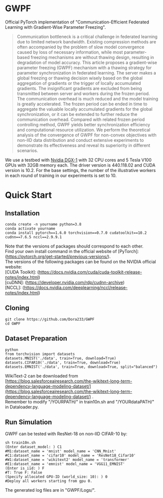# GWPF
Official PyTorch implementation of "Communication-Efficient Federated Learning with Gradient-Wise Parameter Freezing".<br>
>Communication bottleneck is a critical challenge in federated learning due to limited network bandwidth. Existing compression methods are often accompanied by the problem of slow model convergence caused by loss of necessary information, while most parameter-based freezing mechanisms are without thawing design, resulting in degradation of model accuracy. This article proposes a gradient-wise parameter freezing (GWPF) mechanism with a thawing strategy for parameter synchronization in federated learning. The server makes a global freezing or thawing decision wisely based on the global aggregation of gradients or the trigger of locally accumulated gradients. The insignificant gradients are excluded from being transmitted between server and workers during the frozen period. The communication overhead is much reduced and the model training is greatly accelerated. The frozen period can be ended in time to aggregate the valuable locally accumulated gradients for the global synchronization, or it can be extended to further reduce the communication overhead. Compared with related frozen period controlling method, GWPF yields better synchronization efficiency and computational resource utilization. We perform the theoretical analysis of the convergence of GWPF for non-convex objectives with non-IID data distribution and conduct extensive experiments to demonstrate its effectiveness and reveal its superiority in different scenarios.<br>

We use a testbed with [Nvidia DGX-1](https://www.nvidia.cn/data-center/dgx-1/) with 32 CPU cores and 5 Tesla V100 GPUs with 32GB memory each. 
The driver version is 440.118.02 and CUDA version is 10.2.
For the base settings, the number of the illustrative workers in each round of training in our experiments is set to 10.<br>
# Quick Start
## Installation
```
conda create -n yourname python=3.8
conda activate yourname
conda install pytorch==1.6.0 torchvision==0.7.0 cudatoolkit==10.2 cudnn==7.6.5 nccl==2.9.9.1
```
Note that the versions of packages should correspond to each other.<br>
Find your own install command in the official website of [PyTorch]: (https://pytorch.org/get-started/previous-versions/).<br>
The versions of the following packages can be found on the NVIDIA official website:<br>
[CUDA Toolkit]: (https://docs.nvidia.com/cuda/cuda-toolkit-release-notes/index.html)<br>
[cuDNN]: (https://developer.nvidia.com/rdp/cudnn-archive)<br>
[NCCL]: (https://docs.nvidia.com/deeplearning/nccl/release-notes/index.html)
## Cloning
```
git clone https://github.com/Dora233/GWPF
cd GWPF
```
## Dataset Preparation
```
python
from torchvision import datasets
datasets.MNIST('./data', train=True, download=True)
datasets.CIFAR10('./data', train=True, download=True)
datasets.EMNIST('./data', train=True, download=True, split="balanced")
```
WikiText-2 can be downloaded from 
[https://blog.salesforceairesearch.com/the-wikitext-long-term-dependency-language-modeling-dataset/](https://blog.salesforceairesearch.com/the-wikitext-long-term-dependency-language-modeling-dataset/) .<br>
Remember to modify "/YOURPATH/" in train10n.sh and "/YOURdataPATH/" in Dataloader.py.

## Run Simulation
GWPF can be tested with ResNet-18 on non-IID CIFAR-10 by:
```
sh train10n.sh
(Enter dataset_model: ) C1
#M1:dataset_name = 'mnist' model_name = 'CNN_Mnist'
#C1:dataset_name = 'cifar10' model_name = 'ResNet18_Cifar10'
#W1:dataset_name = 'wikitext2' model_name = 'transformer'
#E1:dataset_name = 'emnist' model_name = 'VGG11_EMNIST'
(Enter is_iid: ) F
#T: True F: False
(Specify allocated GPU-ID (world_size: 10): ) 0
#Deploy all workers starting from gpu 0.
```
The generated log files are in "GWPF/Logs/".